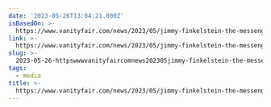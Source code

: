 ```yaml
---
date: '2023-05-26T13:04:21.000Z'
isBasedOn: >-
  https://www.vanityfair.com/news/2023/05/jimmy-finkelstein-the-messenger-hot-seat
link: >-
  https://www.vanityfair.com/news/2023/05/jimmy-finkelstein-the-messenger-hot-seat
slug: >-
  2023-05-26-httpswwwvanityfaircomnews202305jimmy-finkelstein-the-messenger-hot-seat
tags:
  - media
title: >-
  https://www.vanityfair.com/news/2023/05/jimmy-finkelstein-the-messenger-hot-seat
---
```


